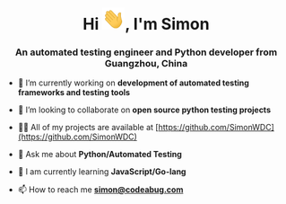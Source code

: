 <h1 align="center">Hi <img src="https://raw.githubusercontent.com/ABSphreak/ABSphreak/master/gifs/Hi.gif" width="40px" />, I'm Simon</h1>
<h3 align="center">An automated testing engineer and Python developer from Guangzhou, China</h3>

- 🔭 I’m currently working on **development of automated testing frameworks and testing tools**

- 👯 I’m looking to collaborate on **open source python testing projects**

- 👨‍💻 All of my projects are available at [https://github.com/SimonWDC](https://github.com/SimonWDC)

- 💬 Ask me about **Python/Automated Testing**

- 🧠 I am currently learning **JavaScript/Go-lang**

- 📫 How to reach me **simon@codeabug.com**
